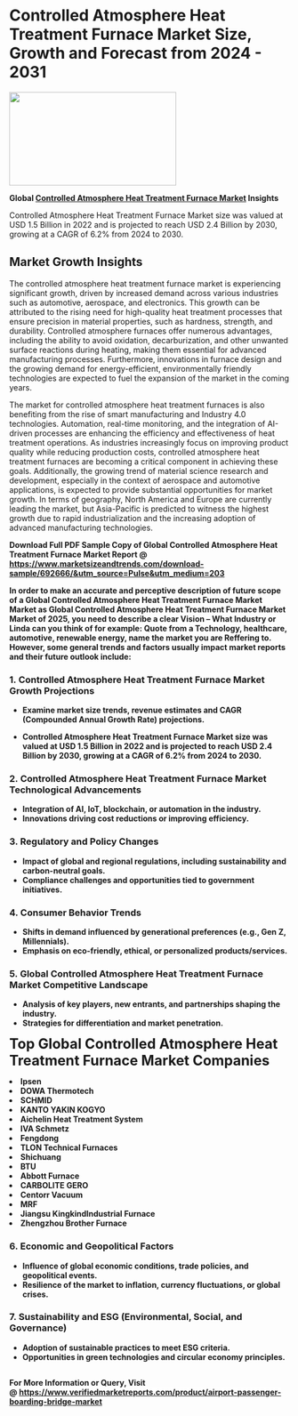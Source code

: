 <H1>Controlled Atmosphere Heat Treatment Furnace Market Size, Growth and Forecast from 2024 - 2031</H1><img class="aligncenter size-medium wp-image-584254" src="https://thirdeyenews.in/wp-content/uploads/2024/09/Global-Market-Research-300x168.jpeg" alt="" width="300" height="168" /><p><strong>Global&nbsp;<a href="https://www.marketsizeandtrends.com/download-sample/692666/&amp;utm_source=Pulse&amp;utm_medium=203">Controlled Atmosphere Heat Treatment Furnace Market</a> Insights</strong></p><p>Controlled Atmosphere Heat Treatment Furnace Market size was valued at USD 1.5 Billion in 2022 and is projected to reach USD 2.4 Billion by 2030, growing at a CAGR of 6.2% from 2024 to 2030.</p><p><h2>Market Growth Insights</h2> <p>The controlled atmosphere heat treatment furnace market is experiencing significant growth, driven by increased demand across various industries such as automotive, aerospace, and electronics. This growth can be attributed to the rising need for high-quality heat treatment processes that ensure precision in material properties, such as hardness, strength, and durability. Controlled atmosphere furnaces offer numerous advantages, including the ability to avoid oxidation, decarburization, and other unwanted surface reactions during heating, making them essential for advanced manufacturing processes. Furthermore, innovations in furnace design and the growing demand for energy-efficient, environmentally friendly technologies are expected to fuel the expansion of the market in the coming years.</p> <p><strong></strong></p> <p>The market for controlled atmosphere heat treatment furnaces is also benefiting from the rise of smart manufacturing and Industry 4.0 technologies. Automation, real-time monitoring, and the integration of AI-driven processes are enhancing the efficiency and effectiveness of heat treatment operations. As industries increasingly focus on improving product quality while reducing production costs, controlled atmosphere heat treatment furnaces are becoming a critical component in achieving these goals. Additionally, the growing trend of material science research and development, especially in the context of aerospace and automotive applications, is expected to provide substantial opportunities for market growth. In terms of geography, North America and Europe are currently leading the market, but Asia-Pacific is predicted to witness the highest growth due to rapid industrialization and the increasing adoption of advanced manufacturing technologies. <p><strong></p><p><span class=""><strong>Download Full PDF Sample Copy of Global Controlled Atmosphere Heat Treatment Furnace Market Report</strong> @ <a href="https://www.marketsizeandtrends.com/download-sample/692666/&amp;utm_source=Pulse&amp;utm_medium=203" target="_blank">https://www.marketsizeandtrends.com/download-sample/692666/&amp;utm_source=Pulse&amp;utm_medium=203</a></span></p><p>In order to make an accurate and perceptive description of future scope of a Global&nbsp;Controlled Atmosphere Heat Treatment Furnace Market Market as Global&nbsp;Controlled Atmosphere Heat Treatment Furnace Market Market of 2025, you need to describe a clear Vision &ndash; What Industry or Linda can you think of for example: Quote from a Technology, healthcare, automotive, renewable energy, name the market you are Reffering to. However, some general trends and factors usually impact market reports and their future outlook include:</p><h3>1.&nbsp;<strong>Controlled Atmosphere Heat Treatment Furnace Market Growth Projections</strong></h3><ul><li>Examine market size trends, revenue estimates and CAGR (Compounded Annual Growth Rate) projections.</li><li><p>Controlled Atmosphere Heat Treatment Furnace Market size was valued at USD 1.5 Billion in 2022 and is projected to reach USD 2.4 Billion by 2030, growing at a CAGR of 6.2% from 2024 to 2030.</p></li></ul><h3>2.&nbsp;<strong>Controlled Atmosphere Heat Treatment Furnace Market Technological Advancements</strong></h3><ul><li>Integration of AI, IoT, blockchain, or automation in the industry.</li><li>Innovations driving cost reductions or improving efficiency.</li></ul><h3>3.&nbsp;<strong>Regulatory and Policy Changes</strong></h3><ul><li>Impact of global and regional regulations, including sustainability and carbon-neutral goals.</li><li>Compliance challenges and opportunities tied to government initiatives.</li></ul><h3>4.&nbsp;<strong>Consumer Behavior Trends</strong></h3><ul><li>Shifts in demand influenced by generational preferences (e.g., Gen Z, Millennials).</li><li>Emphasis on eco-friendly, ethical, or personalized products/services.</li></ul><h3>5.&nbsp;<strong>Global Controlled Atmosphere Heat Treatment Furnace Market Competitive Landscape</strong></h3><ul><li>Analysis of key players, new entrants, and partnerships shaping the industry.</li><li>Strategies for differentiation and market penetration.</li></ul><p data-pm-slice="1 1 []"><span style="color: inherit; font-family: inherit; font-size: 25px;">Top Global Controlled Atmosphere Heat Treatment Furnace Market Companies</span></p><div class="" data-test-id=""><p><li>Ipsen</li><li> DOWA Thermotech</li><li> SCHMID</li><li> KANTO YAKIN KOGYO</li><li> Aichelin Heat Treatment System</li><li> IVA Schmetz</li><li> Fengdong</li><li> TLON Technical Furnaces</li><li> Shichuang</li><li> BTU</li><li> Abbott Furnace</li><li> CARBOLITE GERO</li><li> Centorr Vacuum</li><li> MRF</li><li> Jiangsu KingkindIndustrial Furnace</li><li> Zhengzhou Brother Furnace</li></p></div><h3>6.&nbsp;<strong>Economic and Geopolitical Factors</strong></h3><ul><li>Influence of global economic conditions, trade policies, and geopolitical events.</li><li>Resilience of the market to inflation, currency fluctuations, or global crises.</li></ul><h3>7.&nbsp;<strong>Sustainability and ESG (Environmental, Social, and Governance)</strong></h3><ul><li>Adoption of sustainable practices to meet ESG criteria.</li><li>Opportunities in green technologies and circular economy principles.</li></ul><h2><strong style="font-size: 14px;">For More Information or Query, Visit @&nbsp;</strong><a style="background-color: #ffffff; font-size: 14px;" href="https://www.marketsizeandtrends.com/report/controlled-atmosphere-heat-treatment-furnace-market/" target="_blank">https://www.verifiedmarketreports.com/product/airport-passenger-boarding-bridge-market</a></h2>
